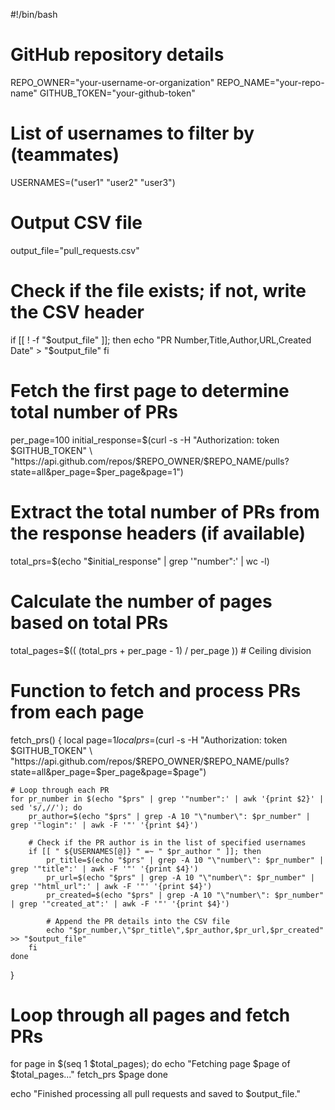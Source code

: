 #!/bin/bash

# GitHub repository details
REPO_OWNER="your-username-or-organization"
REPO_NAME="your-repo-name"
GITHUB_TOKEN="your-github-token"

# List of usernames to filter by (teammates)
USERNAMES=("user1" "user2" "user3")

# Output CSV file
output_file="pull_requests.csv"

# Check if the file exists; if not, write the CSV header
if [[ ! -f "$output_file" ]]; then
    echo "PR Number,Title,Author,URL,Created Date" > "$output_file"
fi

# Fetch the first page to determine total number of PRs
per_page=100
initial_response=$(curl -s -H "Authorization: token $GITHUB_TOKEN" \
    "https://api.github.com/repos/$REPO_OWNER/$REPO_NAME/pulls?state=all&per_page=$per_page&page=1")

# Extract the total number of PRs from the response headers (if available)
total_prs=$(echo "$initial_response" | grep '"number":' | wc -l)

# Calculate the number of pages based on total PRs
total_pages=$(( (total_prs + per_page - 1) / per_page )) # Ceiling division

# Function to fetch and process PRs from each page
fetch_prs() {
    local page=$1
    local prs=$(curl -s -H "Authorization: token $GITHUB_TOKEN" \
        "https://api.github.com/repos/$REPO_OWNER/$REPO_NAME/pulls?state=all&per_page=$per_page&page=$page")

    # Loop through each PR
    for pr_number in $(echo "$prs" | grep '"number":' | awk '{print $2}' | sed 's/,//'); do
        pr_author=$(echo "$prs" | grep -A 10 "\"number\": $pr_number" | grep '"login":' | awk -F '"' '{print $4}')
        
        # Check if the PR author is in the list of specified usernames
        if [[ " ${USERNAMES[@]} " =~ " $pr_author " ]]; then
            pr_title=$(echo "$prs" | grep -A 10 "\"number\": $pr_number" | grep '"title":' | awk -F '"' '{print $4}')
            pr_url=$(echo "$prs" | grep -A 10 "\"number\": $pr_number" | grep '"html_url":' | awk -F '"' '{print $4}')
            pr_created=$(echo "$prs" | grep -A 10 "\"number\": $pr_number" | grep '"created_at":' | awk -F '"' '{print $4}')
            
            # Append the PR details into the CSV file
            echo "$pr_number,\"$pr_title\",$pr_author,$pr_url,$pr_created" >> "$output_file"
        fi
    done
}

# Loop through all pages and fetch PRs
for page in $(seq 1 $total_pages); do
    echo "Fetching page $page of $total_pages..."
    fetch_prs $page
done

echo "Finished processing all pull requests and saved to $output_file."
